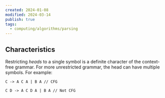 ```yaml
---
created: 2024-01-08
modified: 2024-03-14
publish: true
tags:
  - computing/algorithms/parsing
---
```

## Characteristics
Restricting *heads* to a single symbol is a definite character of the context-free grammar. For more unrestricted grammar, the head can have multiple symbols. For example:
```
C -> A C A | B A // CFG

C D -> A C D A | B A // Not CFG
```